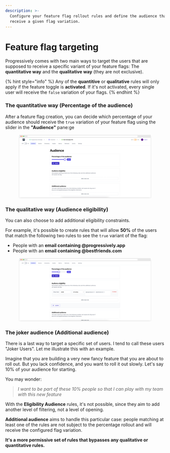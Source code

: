 ```yaml
---
description: >-
  Configure your feature flag rollout rules and define the audience that should
  receive a given flag variation.
---
```


# Feature flag targeting

Progressively comes with two main ways to target the users that are supposed to receive a specific variant of your feature flags: The **quantitative way** and the **qualitative way** (they are not exclusive).

{% hint style="info" %}
Any of the **quantitive** or **qualitative** rules will only apply if the feature toggle is **activated**. If it's not activated, every single user will receive the `false` variation of your flags.
{% endhint %}

### The quantitative way (Percentage of the audience)

After a feature flag creation, you can decide which percentage of your audience should receive the `true` variation of your feature flag using the slider in the **"Audience"** pane:ge

<figure><img src="../.gitbook/assets/screely-1675176883577.png" alt="Progressively dashboard with 100% of rollout"><figcaption></figcaption></figure>

### The qualitative way (Audience eligibility)

You can also choose to add additional eligibility constraints.

For example, it's possible to create rules that will allow **50%** of the users that match the following two rules to see the `true` variant of the flag:

* People with an **email containing @progressively.app**
* People with an **email containing @bestfriends.com**

<figure><img src="../.gitbook/assets/screely-1675177124874.png" alt="Progressively dashboard with a configuration allowing 50% of the users matching the given rules to resolve the feature flag."><figcaption></figcaption></figure>

### The joker audience (Additional audience)

There is a last way to target a specific set of users. I tend to call these users "Joker Users". Let me illustrate this with an example.

Imagine that you are building a very new fancy feature that you are about to roll out. But you lack confidence, and you want to roll it out slowly. Let's say 10% of your audience for starting.

You may wonder:

> _I want to be part of these 10% people so that I can play with my team with this new feature_

With the **Eligibility Audience** rules, it's not possible, since they aim to add another level of filtering, not a level of opening.

**Additional audience** aims to handle this particular case: people matching at least one of the rules are not subject to the percentage rollout and will receive the configured flag variation.

**It's a more permissive set of rules that bypasses any qualitative or quantitative rules.**
